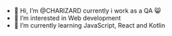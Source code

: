 - 👋 Hi, I’m @CHARlZARD currently i work as a QA 😸
- 👀 I’m interested in Web development
- 🌱 I’m currently learning JavaScript, React and Kotlin


<!---
CHARlZARD/CHARlZARD is a ✨ special ✨ repository because its `README.md` (this file) appears on your GitHub profile.
You can click the Preview link to take a look at your changes.
--->
